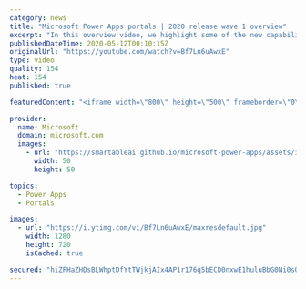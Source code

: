 ```yaml
---
category: news
title: "Microsoft Power Apps portals | 2020 release wave 1 overview"
excerpt: "In this overview video, we highlight some of the new capabilities included in the latest update to Microsoft Power Apps portals.     Here are the capabilities covered:   •    Power BI integration, so you can quickly add Power BI reports, tables, and dashboards to your portals without coding.  •    Themes"
publishedDateTime: 2020-05-12T00:10:15Z
originalUrl: "https://youtube.com/watch?v=Bf7Ln6uAwxE"
type: video
quality: 154
heat: 154
published: true

featuredContent: "<iframe width=\"800\" height=\"500\" frameborder=\"0\" src=\"https://www.youtube.com/embed/Bf7Ln6uAwxE\" allow=\"accelerometer; autoplay; encrypted-media; gyroscope; picture-in-picture\" allowfullscreen></iframe>"

provider:
  name: Microsoft
  domain: microsoft.com
  images:
    - url: "https://smartableai.github.io/microsoft-power-apps/assets/images/organizations/microsoft.com-50x50.jpg"
      width: 50
      height: 50

topics:
  - Power Apps
  - Portals

images:
  - url: "https://i.ytimg.com/vi/Bf7Ln6uAwxE/maxresdefault.jpg"
    width: 1280
    height: 720
    isCached: true

secured: "hiZFHaZHDsBLWhptDfYtTWjkjAIx4AP1r176q5bECD0nxwE1huluBbG0Ni0sQE7chCT2QQzX0x3NefU59yMgY60k9bcnvrtGT2ODVVFWVu8rcXvfdnumyMjtGeovWqTxauAPo45NrVgPACehCwZNbXAMHPDI5jiUUQ2hsEuveFNFRQSqeGJ1W5snXn9Sj1Sh8x+T6BeftX2oynH9SbegAYojepsrxNOdfxAUOrywMqr85NwA6txbmUWzTs+qQHGJa/0KLQJAk8an/cuS7HfxQu5Y2eU+0EKgLgM52zbxzFllodO4NCT9nz+biPEerFMZjHGZac5u4eEuzEHfUAfiTV96YZeNJYKQt1lmlfCYkuQazYoPNRV+CCRvNlYHULJAbaHYQd1pwU9FHXTOH2TdHOY3PXqOkbgSNBzreJCGvwS1Uc+qNcQyrSx8+eSR+uRN;DCTWMrLAEYEKkNCHU8ekfQ=="
---
```


